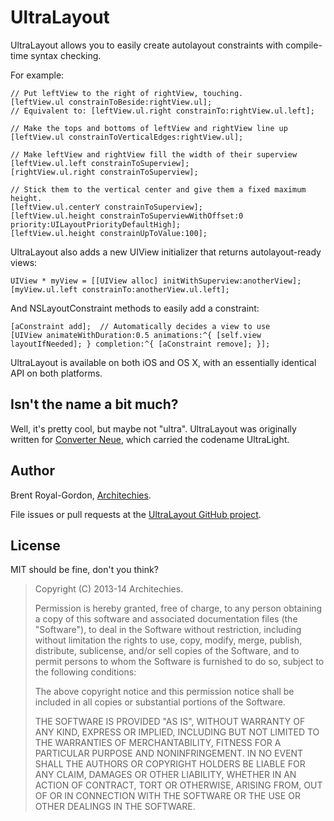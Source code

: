 UltraLayout
==========

UltraLayout allows you to easily create autolayout constraints with compile-time syntax checking.

For example:

    // Put leftView to the right of rightView, touching.
    [leftView.ul constrainToBeside:rightView.ul];
    // Equivalent to: [leftView.ul.right constrainTo:rightView.ul.left];
    
    // Make the tops and bottoms of leftView and rightView line up
    [leftView.ul constrainToVerticalEdges:rightView.ul];
    
    // Make leftView and rightView fill the width of their superview
    [leftView.ul.left constrainToSuperview];
    [rightView.ul.right constrainToSuperview];
    
    // Stick them to the vertical center and give them a fixed maximum height.
    [leftView.ul.centerY constrainToSuperview];
    [leftView.ul.height constrainToSuperviewWithOffset:0 priority:UILayoutPriorityDefaultHigh];
    [leftView.ul.height constrainUpToValue:100];

UltraLayout also adds a new UIView initializer that returns autolayout-ready views:

    UIView * myView = [[UIView alloc] initWithSuperview:anotherView];
    [myView.ul.left constrainTo:anotherView.ul.left];

And NSLayoutConstraint methods to easily add a constraint:

    [aConstraint add];  // Automatically decides a view to use
    [UIView animateWithDuration:0.5 animations:^{ [self.view layoutIfNeeded]; } completion:^{ [aConstraint remove]; }];

UltraLayout is available on both iOS and OS X, with an essentially identical API on both platforms.

Isn't the name a bit much?
-----------------------

Well, it's pretty cool, but maybe not "ultra". UltraLayout was originally written for [Converter Neue](https://itunes.apple.com/us/app/converter-neue/id690448568?mt=8), which carried the codename UltraLight.

Author
-----

Brent Royal-Gordon, [Architechies](http://architechies.com).

File issues or pull requests at the [UltraLayout GitHub project](http://github.com/brentdax/ultralayout).

License
-----

MIT should be fine, don't you think?

> Copyright (C) 2013-14 Architechies.
> 
> Permission is hereby granted, free of charge, to any person obtaining a copy of this software and associated documentation files (the "Software"), to deal in the Software without restriction, including without limitation the rights to use, copy, modify, merge, publish, distribute, sublicense, and/or sell copies of the Software, and to permit persons to whom the Software is furnished to do so, subject to the following conditions:
> 
> The above copyright notice and this permission notice shall be included in all copies or substantial portions of the Software.
> 
> THE SOFTWARE IS PROVIDED "AS IS", WITHOUT WARRANTY OF ANY KIND, EXPRESS OR IMPLIED, INCLUDING BUT NOT LIMITED TO THE WARRANTIES OF MERCHANTABILITY, FITNESS FOR A PARTICULAR PURPOSE AND NONINFRINGEMENT. IN NO EVENT SHALL THE AUTHORS OR COPYRIGHT HOLDERS BE LIABLE FOR ANY CLAIM, DAMAGES OR OTHER LIABILITY, WHETHER IN AN ACTION OF CONTRACT, TORT OR OTHERWISE, ARISING FROM, OUT OF OR IN CONNECTION WITH THE SOFTWARE OR THE USE OR OTHER DEALINGS IN THE SOFTWARE.


